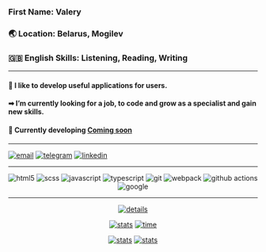 ### First Name: Valery<br/>

### 🌏 Location: Belarus, Mogilev<br/>

### 🇬🇧 English Skills: Listening, Reading, Writing

---

#### 👾️ I like to develop useful applications for users.<br/>

#### ➡ I’m currently looking for a job, to code and grow as a specialist and gain new skills.<br/>

#### 🛑 Currently developing [Coming soon]()<br/>

---

<div>
    <a href = "mailto:valery.nosareu@gmail.com"><img src="https://img.shields.io/badge/-Gmail-%23333?style=for-the-badge&logo=gmail" alt="email"></a>
    <a href="https://t.me/Cstrp"><img src="https://img.shields.io/badge/-Telegram-%23333?style=for-the-badge&logo=telegram" alt="telegram"></a>
    <a href="https://www.linkedin.com/in/valery-nosareu-245876235/"><img src="https://img.shields.io/badge/-Linkedin-%23333?style=for-the-badge&logo=linkedin" alt="linkedin"></a>
</div>

---
<p align="center">
 <img alt="html5" src="https://img.shields.io/badge/html5-E34F26.svg?&style=for-the-badge&logo=html5&logoColor=FFFFFF">
 <img alt="scss" src="https://img.shields.io/badge/scss-CC6699.svg?&style=for-the-badge&logo=sass&logoColor=FFFFFF">
 <img alt="javascript" src="https://img.shields.io/badge/javascript-F7DF1E.svg?&style=for-the-badge&logo=javascript&logoColor=000000">
 <img alt="typescript" src="https://shields.io/badge/typescript-3178C6?style=for-the-badge&logo=typescript&logoColor=FFFFFF">
 <img alt="git" src="https://img.shields.io/badge/git-F05032.svg?style=for-the-badge&logo=git&logoColor=FFFFFF">
 <img alt="webpack" src="https://img.shields.io/badge/-webpack-0000FF.svg?&style=for-the-badge&logo=webpack&logoColor=FFFFFF">
 <img alt="github actions" src="https://img.shields.io/badge/-Github_Actions-E10098?style=for-the-badge&logo=github-actions&logoColor=FFFFFF" />
 <img alt="google" src="https://img.shields.io/badge/-google-8F00FF?style=for-the-badge&logo=google" />
</p>

---

<div align="center">

[![details](https://github-profile-summary-cards.vercel.app/api/cards/profile-details?username=Cstrp&theme=github_dark)](https://github.com/cstrp)

[![stats](https://github-profile-summary-cards.vercel.app/api/cards/stats?username=Cstrp&theme=github_dark)](https://github.com/cstrp)
[![time](https://github-profile-summary-cards.vercel.app/api/cards/productive-time?username=Cstrp&theme=github_dark)](https://github.com/cstrp)

[![stats](https://wakatime.com/share/@5c733fe5-cfbd-4d9f-82a2-e4e98cd8c26e/50244bfe-eb76-476d-8c8f-71228106ad80.png)](https://github.com/cstrp)
[![stats](https://wakatime.com/share/@5c733fe5-cfbd-4d9f-82a2-e4e98cd8c26e/2a45bbd9-cbc2-48b8-9d7c-fe69743343e9.png)](https://github.com/cstrp)
</div>
